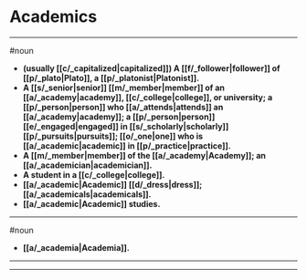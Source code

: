 # Academics
---
#noun
- **(usually [[c/_capitalized|capitalized]]) A [[f/_follower|follower]] of [[p/_plato|Plato]], a [[p/_platonist|Platonist]].**
- **A [[s/_senior|senior]] [[m/_member|member]] of an [[a/_academy|academy]], [[c/_college|college]], or university; a [[p/_person|person]] who [[a/_attends|attends]] an [[a/_academy|academy]]; a [[p/_person|person]] [[e/_engaged|engaged]] in [[s/_scholarly|scholarly]] [[p/_pursuits|pursuits]]; [[o/_one|one]] who is [[a/_academic|academic]] in [[p/_practice|practice]].**
- **A [[m/_member|member]] of the [[a/_academy|Academy]]; an [[a/_academician|academician]].**
- **A student in a [[c/_college|college]].**
- **[[a/_academic|Academic]] [[d/_dress|dress]]; [[a/_academicals|academicals]].**
- **[[a/_academic|Academic]] studies.**
---
#noun
- **[[a/_academia|Academia]].**
---
---
